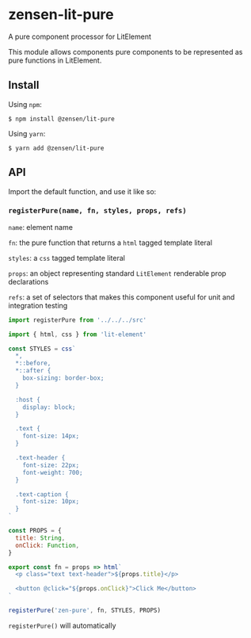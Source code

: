 # zensen-lit-pure

A pure component processor for LitElement

This module allows components pure components to be represented as pure functions in LitElement.

## Install

Using `npm`:

```
$ npm install @zensen/lit-pure
```

Using `yarn`:

```
$ yarn add @zensen/lit-pure
```

## API

Import the default function, and use it like so:

### `registerPure(name, fn, styles, props, refs)`

`name`: element name

`fn`: the pure function that returns a `html` tagged template literal

`styles`: a `css` tagged template literal

`props`: an object representing standard `LitElement` renderable prop declarations

`refs`: a set of selectors that makes this component useful for unit and integration testing

```js
import registerPure from '../../../src'

import { html, css } from 'lit-element'

const STYLES = css`
  *,
  *::before,
  *::after {
    box-sizing: border-box;
  }

  :host {
    display: block;
  }

  .text {
    font-size: 14px;
  }

  .text-header {
    font-size: 22px;
    font-weight: 700;
  }

  .text-caption {
    font-size: 10px;
  }
`

const PROPS = {
  title: String,
  onClick: Function,
}

export const fn = props => html`
  <p class="text text-header">${props.title}</p>

  <button @click="${props.onClick}">Click Me</button>
`

registerPure('zen-pure', fn, STYLES, PROPS)

```

`registerPure()` will automatically
